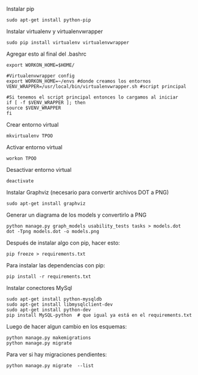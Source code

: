 Instalar pip
```
sudo apt-get install python-pip
```

Instalar virtualenv y virtualenvwrapper
```
sudo pip install virtualenv virtualenvwrapper
```

Agregar esto al final del .bashrc
```
export WORKON_HOME=$HOME/

#Virtualenvwrapper config
export WORKON_HOME=~/envs #donde creamos los entornos
VENV_WRAPPER=/usr/local/bin/virtualenvwrapper.sh #script principal

#Si tenemos el script principal entonces lo cargamos al iniciar
if [ -f $VENV_WRAPPER ]; then
source $VENV_WRAPPER
fi
```


Crear entorno virtual
```
mkvirtualenv TPOO
```

Activar entorno virtual
```
workon TPOO
```

Desactivar entorno virtual
```
deactivate
```

Instalar Graphviz (necesario para convertir archivos DOT a PNG)
```
sudo apt-get install graphviz
```

Generar un diagrama de los models y convertirlo a PNG
```
python manage.py graph_models usability_tests tasks > models.dot
dot -Tpng models.dot -o models.png
```

Después de instalar algo con pip, hacer esto:
```
pip freeze > requirements.txt
```

Para instalar las dependencias con pip:
```
pip install -r requirements.txt
```

Instalar conectores MySql
```
sudo apt-get install python-mysqldb
sudo apt-get install libmysqlclient-dev
sudo apt-get install python-dev
pip install MySQL-python  # que igual ya está en el requirements.txt
```

Luego de hacer algun cambio en los esquemas:
```
python manage.py makemigrations
python manage.py migrate
```

Para ver si hay migraciones pendientes:
```
python manage.py migrate  --list
```
